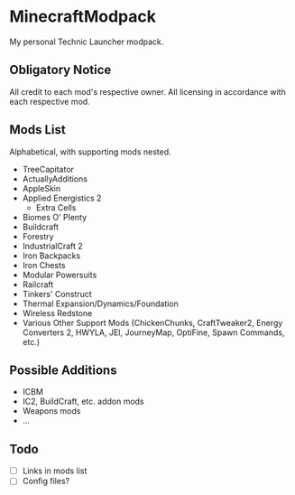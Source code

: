 # MinecraftModpack
My personal Technic Launcher modpack. 


## Obligatory Notice

All credit to each mod's respective owner. All licensing in accordance with each respective mod.

## Mods List

Alphabetical, with supporting mods nested.

- TreeCapitator
- ActuallyAdditions
- AppleSkin
- Applied Energistics 2
  - Extra Cells
- Biomes O' Plenty
- Buildcraft
- Forestry
- IndustrialCraft 2
- Iron Backpacks
- Iron Chests
- Modular Powersuits
- Railcraft
- Tinkers' Construct
- Thermal Expansion/Dynamics/Foundation
- Wireless Redstone
- Various Other Support Mods (ChickenChunks, CraftTweaker2, Energy Converters 2, HWYLA, JEI, JourneyMap, OptiFine, Spawn Commands, etc.)

## Possible Additions

- ICBM
- IC2, BuildCraft, etc. addon mods
- Weapons mods
- ...

## Todo

- [ ] Links in mods list
- [ ] Config files?